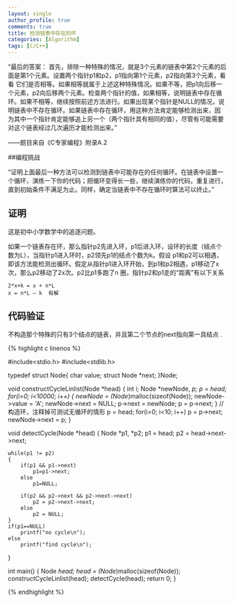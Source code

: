 ```yaml
---
layout: single
author_profile: true
comments: true
title: 检测链表中存在的环
categories: [Algorithm]
tags: [C/C++]
---
```

“最后的答案： 首先，排除一种特殊的情况，就是3个元素的链表中第2个元素的后面是第1个元素。设置两个指针p1和p2，p1指向第1个元素，p2指向第3个元素，看看 它们是否相等。如果相等就属于上述这种特殊情况。如果不等，把p1向后移一个元素，p2向后移两个元素。检查两个指针的值，如果相等，说明链表中存在循环。如果不相等，继续按照前述方法进行。如果出现某个指针是NULL的情况，说明链表中不存在循环。如果链表中存在循环，用这种方法肯定能够检测出来，因 为其中一个指针肯定能够追上另一个（两个指针具有相同的值），尽管有可能需要对这个链表经过几次遍历才能检测出来。”

——题目来自《C专家编程》附录A.2

##编程挑战

“证明上面最后一种方法可以检测到链表中可能存在的任何循环。在链表中设置一个循环，演练一下你的代码；把循环变得长一些，继续演练你的代码，重复进行，直到初始条件不满足为止。同样，确定当链表中不存在循环时算法可以终止。”

## 证明

这是初中小学数学中的追逐问题。

如果一个链表存在环，那么指针p2先进入环，p1后进入环，设环的长度（结点个数为L），当指针p1进入环时，p2领先p1的结点个数为k。假设 p1和p2可以相遇，即该方法能检测出循环。假定从指针p1进入环开始，到p1和p2相遇，p1移动了x次，那么p2移动了2x次。p2比p1多跑了n 圈，指针p2和p1走的“距离”有以下关系

	2*x+k = x + n*L  
	x = n*L – k  有解  

## 代码验证

不构造那个特殊的只有3个结点的链表，并且第二个节点的next指向第一具结点 .

{% highlight c linenos %}

#include<stdio.h>
#include<stdlib.h>

typedef struct Node{
	char value;
	struct Node *next;
}Node;

void constructCycleLinlist(Node *head)
{
	int i;
	Node *newNode, *p;
	p = head;
	for(i=0; i<10000; i++)
	{
		newNode = (Node*)malloc(sizeof(Node));
		newNode->value = 'A';
		newNode->next = NULL;
		p->next = newNode;
		p = p->next;
	}
	//构造环，注释掉可测试无循环的情形 
	p = head;
	for(i=0; i<10; i++)
		p = p->next;
	newNode->next = p;
}

void detectCycle(Node *head)
{
	Node *p1, *p2;
	p1 = head;
	p2 = head->next->next;
	
	while(p1 != p2)
	{
		if(p1 && p1->next)
			p1=p1->next;
		else
			p1=NULL;
		
		if(p2 && p2->next && p2->next->next)
			p2 = p2->next->next;
		else
			p2 = NULL;
	}
	if(p1==NULL)
		printf("no cycle\n");
	else
		printf("find cycle\n");
}

int main()
{
	Node *head;
	head = (Node*)malloc(sizeof(Node));
	constructCycleLinlist(head);
	detectCycle(head);
	return 0;
}

{% endhighlight %}
